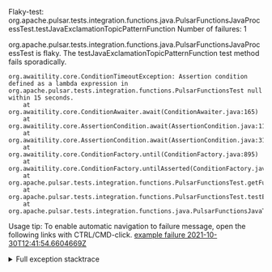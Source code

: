         
Flaky-test: org.apache.pulsar.tests.integration.functions.java.PulsarFunctionsJavaProcessTest.testJavaExclamationTopicPatternFunction
Number of failures: 1

org.apache.pulsar.tests.integration.functions.java.PulsarFunctionsJavaProcessTest is flaky. The testJavaExclamationTopicPatternFunction test method fails sporadically.

```
org.awaitility.core.ConditionTimeoutException: Assertion condition defined as a lambda expression in org.apache.pulsar.tests.integration.functions.PulsarFunctionsTest null within 15 seconds.
	at org.awaitility.core.ConditionAwaiter.await(ConditionAwaiter.java:165)
	at org.awaitility.core.AssertionCondition.await(AssertionCondition.java:119)
	at org.awaitility.core.AssertionCondition.await(AssertionCondition.java:31)
	at org.awaitility.core.ConditionFactory.until(ConditionFactory.java:895)
	at org.awaitility.core.ConditionFactory.untilAsserted(ConditionFactory.java:679)
	at org.apache.pulsar.tests.integration.functions.PulsarFunctionsTest.getFunctionStatus(PulsarFunctionsTest.java:1091)
	at org.apache.pulsar.tests.integration.functions.PulsarFunctionsTest.testExclamationFunction(PulsarFunctionsTest.java:724)
	at org.apache.pulsar.tests.integration.functions.java.PulsarFunctionsJavaTest.testJavaExclamationTopicPatternFunction(PulsarFunctionsJavaTest.java:106)
```

Usage tip: To enable automatic navigation to failure message, open the following links with CTRL/CMD-click.
[example failure 2021-10-30T12:41:54.6604669Z](https://github.com/apache/pulsar/runs/4054904869?check_suite_focus=true?check_suite_focus=true#step:13:6153)


<details>
<summary>Full exception stacktrace</summary>
<code><pre>
org.awaitility.core.ConditionTimeoutException: Assertion condition defined as a lambda expression in org.apache.pulsar.tests.integration.functions.PulsarFunctionsTest null within 15 seconds.
	at org.awaitility.core.ConditionAwaiter.await(ConditionAwaiter.java:165)
	at org.awaitility.core.AssertionCondition.await(AssertionCondition.java:119)
	at org.awaitility.core.AssertionCondition.await(AssertionCondition.java:31)
	at org.awaitility.core.ConditionFactory.until(ConditionFactory.java:895)
	at org.awaitility.core.ConditionFactory.untilAsserted(ConditionFactory.java:679)
	at org.apache.pulsar.tests.integration.functions.PulsarFunctionsTest.getFunctionStatus(PulsarFunctionsTest.java:1091)
	at org.apache.pulsar.tests.integration.functions.PulsarFunctionsTest.testExclamationFunction(PulsarFunctionsTest.java:724)
	at org.apache.pulsar.tests.integration.functions.java.PulsarFunctionsJavaTest.testJavaExclamationTopicPatternFunction(PulsarFunctionsJavaTest.java:106)
	at java.base/jdk.internal.reflect.NativeMethodAccessorImpl.invoke0(Native Method)
	at java.base/jdk.internal.reflect.NativeMethodAccessorImpl.invoke(NativeMethodAccessorImpl.java:62)
	at java.base/jdk.internal.reflect.DelegatingMethodAccessorImpl.invoke(DelegatingMethodAccessorImpl.java:43)
	at java.base/java.lang.reflect.Method.invoke(Method.java:566)
	at org.testng.internal.MethodInvocationHelper.invokeMethod(MethodInvocationHelper.java:132)
	at org.testng.internal.InvokeMethodRunnable.runOne(InvokeMethodRunnable.java:45)
	at org.testng.internal.InvokeMethodRunnable.call(InvokeMethodRunnable.java:73)
	at org.testng.internal.InvokeMethodRunnable.call(InvokeMethodRunnable.java:11)
	at java.base/java.util.concurrent.FutureTask.run(FutureTask.java:264)
	at java.base/java.util.concurrent.ThreadPoolExecutor.runWorker(ThreadPoolExecutor.java:1128)
	at java.base/java.util.concurrent.ThreadPoolExecutor$Worker.run(ThreadPoolExecutor.java:628)
	at java.base/java.lang.Thread.run(Thread.java:829)
Caused by: java.util.concurrent.TimeoutException
	at java.base/java.util.concurrent.FutureTask.get(FutureTask.java:204)
	at org.awaitility.core.Uninterruptibles.getUninterruptibly(Uninterruptibles.java:101)
	at org.awaitility.core.Uninterruptibles.getUninterruptibly(Uninterruptibles.java:81)
	at org.awaitility.core.ConditionAwaiter.await(ConditionAwaiter.java:101)
	... 19 more

</pre></code>
</details>

